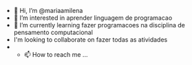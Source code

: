 - 👋 Hi, I’m @mariaamilena
- 👀 I’m interested in aprender linguagem de programacao  
- 🌱 I’m currently learning  fazer programacoes na disciplina de pensamento computacional
-    I'm looking to collaborate on fazer todas as atividades
- - 📫 How to reach me ...

<!---
mariaamilena/mariaamilena is a ✨ special ✨ repository because its `README.md` (this file) appears on your GitHub profile.
You can click the Preview link to take a look at your changes.
--->

